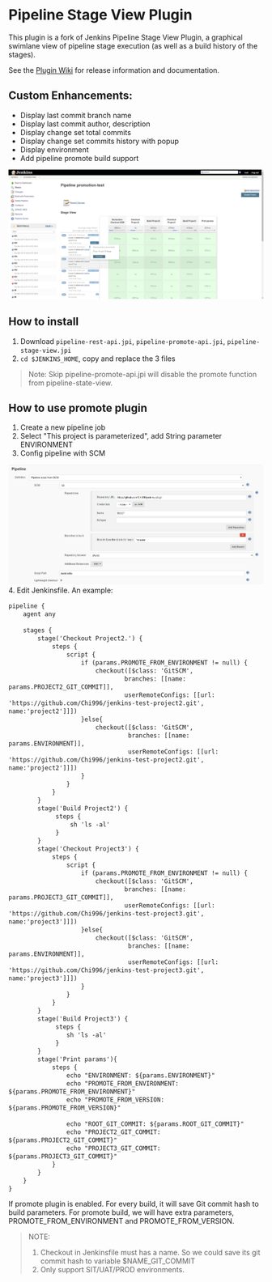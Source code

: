 # Pipeline Stage View Plugin

This plugin is a fork of Jenkins Pipeline Stage View Plugin, a graphical swimlane view of pipeline stage execution (as well as a build history of the stages). 

See the [Plugin Wiki](https://wiki.jenkins-ci.org/display/JENKINS/Pipeline+Stage+View+Plugin) for release information and documentation. 

## Custom Enhancements: 

- Display last commit branch name
- Display last commit author, description
- Display change set total commits
- Display change set commits history with popup
- Display environment
- Add pipeline promote build support

<img src="doc/pipeline-stage-view.png"/>

## How to install

1. Download `pipeline-rest-api.jpi`, `pipeline-promote-api.jpi`, `pipeline-stage-view.jpi`
2. `cd $JENKINS_HOME`, copy and replace the 3 files

> Note: Skip pipeline-promote-api.jpi will disable the promote function from pipeline-state-view. 

## How to use promote plugin

1. Create a new pipeline job
2. Select "This project is parameterized", add String parameter ENVIRONMENT
3. Config pipeline with SCM
<img src="doc/job-config.png"/>
4. Edit Jenkinsfile. An example:

```
pipeline {
    agent any

    stages {
        stage('Checkout Project2.') {
            steps {
                script {
                    if (params.PROMOTE_FROM_ENVIRONMENT != null) {
                        checkout([$class: 'GitSCM',
                        		branches: [[name: params.PROJECT2_GIT_COMMIT]],
                        		userRemoteConfigs: [[url: 'https://github.com/Chi996/jenkins-test-project2.git', name:'project2']]])
                    }else{
                        checkout([$class: 'GitSCM',
                                 branches: [[name: params.ENVIRONMENT]],
                                 userRemoteConfigs: [[url: 'https://github.com/Chi996/jenkins-test-project2.git', name:'project2']]])
                    }
                }
            }
        }
        stage('Build Project2') {
             steps {
                 sh 'ls -al'
             }
        }
        stage('Checkout Project3') {
            steps {
                script {
                    if (params.PROMOTE_FROM_ENVIRONMENT != null) {
                        checkout([$class: 'GitSCM',
                                branches: [[name: params.PROJECT3_GIT_COMMIT]],
                                userRemoteConfigs: [[url: 'https://github.com/Chi996/jenkins-test-project3.git', name:'project3']]])
                    }else{
                        checkout([$class: 'GitSCM',
                                 branches: [[name: params.ENVIRONMENT]],
                                 userRemoteConfigs: [[url: 'https://github.com/Chi996/jenkins-test-project3.git', name:'project3']]])
                    }
                }
            }
        }
        stage('Build Project3') {
             steps {
                sh 'ls -al'
             }
        }
        stage('Print params'){
            steps {
                echo "ENVIRONMENT: ${params.ENVIRONMENT}"
                echo "PROMOTE_FROM_ENVIRONMENT: ${params.PROMOTE_FROM_ENVIRONMENT}"
                echo "PROMOTE_FROM_VERSION: ${params.PROMOTE_FROM_VERSION}"

                echo "ROOT_GIT_COMMIT: ${params.ROOT_GIT_COMMIT}"
                echo "PROJECT2_GIT_COMMIT: ${params.PROJECT2_GIT_COMMIT}"
                echo "PROJECT3_GIT_COMMIT: ${params.PROJECT3_GIT_COMMIT}"
            }
        }
    }
}
```

If promote plugin is enabled. For every build, it will save Git commit hash to build parameters. 
For promote build, we will have extra parameters, PROMOTE_FROM_ENVIRONMENT and PROMOTE_FROM_VERSION. 

> NOTE: 
> 1. Checkout in Jenkinsfile must has a name. So we could save its git commit hash to variable $NAME_GIT_COMMIT
> 2. Only support SIT/UAT/PROD environments. 









